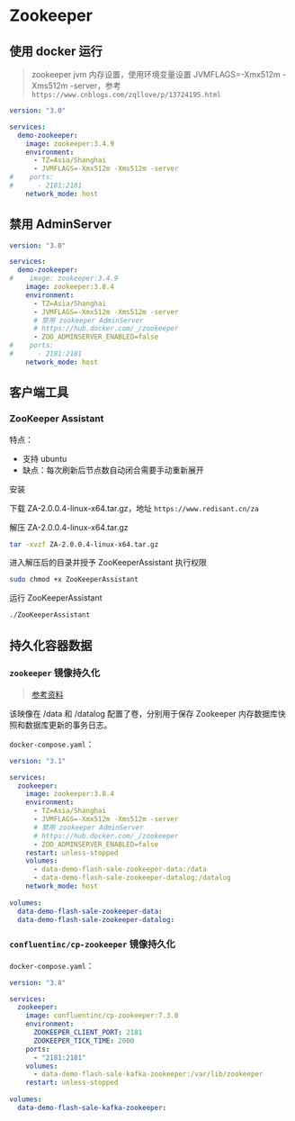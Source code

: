 # Zookeeper



## 使用 docker 运行

>zookeeper jvm 内存设置，使用环境变量设置 JVMFLAGS=-Xmx512m -Xms512m -server，参考 `https://www.cnblogs.com/zqllove/p/13724195.html`

```yaml
version: "3.0"

services:
  demo-zookeeper:
    image: zookeeper:3.4.9
    environment:
      - TZ=Asia/Shanghai
      - JVMFLAGS=-Xmx512m -Xms512m -server
#    ports:
#      - 2181:2181
    network_mode: host
```



## 禁用 AdminServer

```yaml
version: "3.0"

services:
  demo-zookeeper:
#    image: zookeeper:3.4.9
    image: zookeeper:3.8.4
    environment:
      - TZ=Asia/Shanghai
      - JVMFLAGS=-Xmx512m -Xms512m -server
      # 禁用 zookeeper AdminServer
      # https://hub.docker.com/_/zookeeper
      - ZOO_ADMINSERVER_ENABLED=false
#    ports:
#      - 2181:2181
    network_mode: host
```



## 客户端工具



### ZooKeeper Assistant

特点：

- 支持 ubuntu
- 缺点：每次刷新后节点数自动闭合需要手动重新展开



安装

下载 ZA-2.0.0.4-linux-x64.tar.gz，地址 `https://www.redisant.cn/za`

解压 ZA-2.0.0.4-linux-x64.tar.gz

```bash
tar -xvzf ZA-2.0.0.4-linux-x64.tar.gz
```

进入解压后的目录并授予 ZooKeeperAssistant 执行权限

```bash
sudo chmod +x ZooKeeperAssistant
```

运行 ZooKeeperAssistant

```bash
./ZooKeeperAssistant
```



## 持久化容器数据



### `zookeeper` 镜像持久化

>[参考资料](https://hub.docker.com/_/zookeeper#where-to-store-data)

该映像在 /data 和 /datalog 配置了卷，分别用于保存 Zookeeper 内存数据库快照和数据库更新的事务日志。

`docker-compose.yaml`：

```yaml
version: "3.1"

services:
  zookeeper:
    image: zookeeper:3.8.4
    environment:
      - TZ=Asia/Shanghai
      - JVMFLAGS=-Xmx512m -Xms512m -server
      # 禁用 zookeeper AdminServer
      # https://hub.docker.com/_/zookeeper
      - ZOO_ADMINSERVER_ENABLED=false
    restart: unless-stopped
    volumes:
      - data-demo-flash-sale-zookeeper-data:/data
      - data-demo-flash-sale-zookeeper-datalog:/datalog
    network_mode: host
    
volumes:
  data-demo-flash-sale-zookeeper-data:
  data-demo-flash-sale-zookeeper-datalog:
```



### `confluentinc/cp-zookeeper` 镜像持久化

`docker-compose.yaml`：

```yaml
version: "3.8"

services:
  zookeeper:
    image: confluentinc/cp-zookeeper:7.3.0
    environment:
      ZOOKEEPER_CLIENT_PORT: 2181
      ZOOKEEPER_TICK_TIME: 2000
    ports:
      - "2181:2181"
    volumes:
      - data-demo-flash-sale-kafka-zookeeper:/var/lib/zookeeper
    restart: unless-stopped
    
volumes:
  data-demo-flash-sale-kafka-zookeeper:
```

